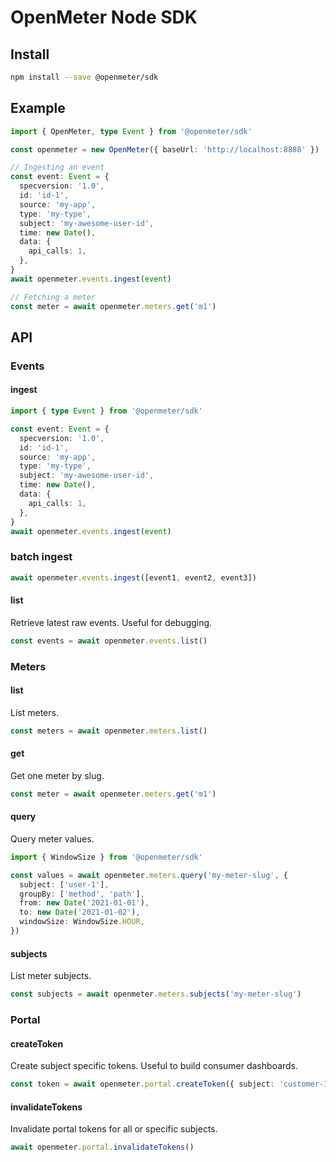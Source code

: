 # OpenMeter Node SDK

## Install

```sh
npm install --save @openmeter/sdk
```

## Example

```ts
import { OpenMeter, type Event } from '@openmeter/sdk'

const openmeter = new OpenMeter({ baseUrl: 'http://localhost:8888' })

// Ingesting an event
const event: Event = {
  specversion: '1.0',
  id: 'id-1',
  source: 'my-app',
  type: 'my-type',
  subject: 'my-awesome-user-id',
  time: new Date(),
  data: {
    api_calls: 1,
  },
}
await openmeter.events.ingest(event)

// Fetching a meter
const meter = await openmeter.meters.get('m1')
```

## API

### Events

#### ingest

```ts
import { type Event } from '@openmeter/sdk'

const event: Event = {
  specversion: '1.0',
  id: 'id-1',
  source: 'my-app',
  type: 'my-type',
  subject: 'my-awesome-user-id',
  time: new Date(),
  data: {
    api_calls: 1,
  },
}
await openmeter.events.ingest(event)
```

### batch ingest

```ts
await openmeter.events.ingest([event1, event2, event3])
```

#### list

Retrieve latest raw events. Useful for debugging.

```ts
const events = await openmeter.events.list()
```

### Meters

#### list

List meters.

```ts
const meters = await openmeter.meters.list()
```

#### get

Get one meter by slug.

```ts
const meter = await openmeter.meters.get('m1')
```

#### query

Query meter values.

```ts
import { WindowSize } from '@openmeter/sdk'

const values = await openmeter.meters.query('my-meter-slug', {
  subject: ['user-1'],
  groupBy: ['method', 'path'],
  from: new Date('2021-01-01'),
  to: new Date('2021-01-02'),
  windowSize: WindowSize.HOUR,
})
```

#### subjects

List meter subjects.

```ts
const subjects = await openmeter.meters.subjects('my-meter-slug')
```

### Portal

#### createToken

Create subject specific tokens.
Useful to build consumer dashboards.

```ts
const token = await openmeter.portal.createToken({ subject: 'customer-1' })
```

#### invalidateTokens

Invalidate portal tokens for all or specific subjects.

```ts
await openmeter.portal.invalidateTokens()
```
